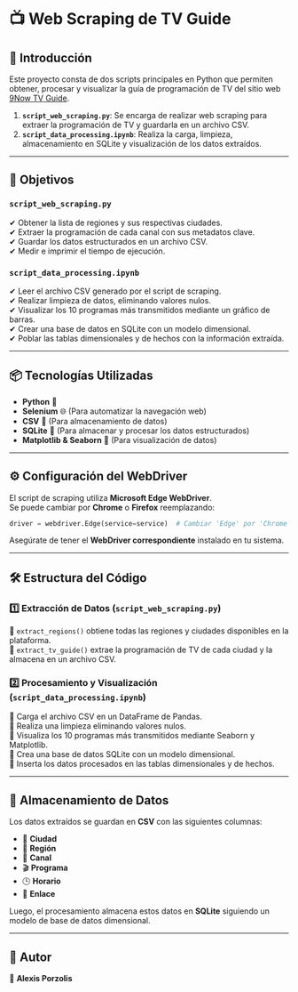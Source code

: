 # 📺 Web Scraping de TV Guide

## 🚀 Introducción

Este proyecto consta de dos scripts principales en Python que permiten obtener, procesar y visualizar la guía de programación de TV del sitio web [9Now TV Guide](https://tvguide.9now.com.au/).

1. **`script_web_scraping.py`**: Se encarga de realizar web scraping para extraer la programación de TV y guardarla en un archivo CSV.
2. **`script_data_processing.ipynb`**: Realiza la carga, limpieza, almacenamiento en SQLite y visualización de los datos extraídos.

---

## 🎯 **Objetivos**

### `script_web_scraping.py`

✔ Obtener la lista de regiones y sus respectivas ciudades.  
✔ Extraer la programación de cada canal con sus metadatos clave.  
✔ Guardar los datos estructurados en un archivo CSV.  
✔ Medir e imprimir el tiempo de ejecución.

### `script_data_processing.ipynb`

✔ Leer el archivo CSV generado por el script de scraping.  
✔ Realizar limpieza de datos, eliminando valores nulos.  
✔ Visualizar los 10 programas más transmitidos mediante un gráfico de barras.  
✔ Crear una base de datos en SQLite con un modelo dimensional.  
✔ Poblar las tablas dimensionales y de hechos con la información extraída.

---

## 📦 **Tecnologías Utilizadas**

- **Python** 🐍
- **Selenium** 🌐 (Para automatizar la navegación web)
- **CSV** 📄 (Para almacenamiento de datos)
- **SQLite** 📂 (Para almacenar y procesar los datos estructurados)
- **Matplotlib & Seaborn** 🎨 (Para visualización de datos)

---

## ⚙ **Configuración del WebDriver**

El script de scraping utiliza **Microsoft Edge WebDriver**.  
Se puede cambiar por **Chrome** o **Firefox** reemplazando:

```python
driver = webdriver.Edge(service=service)  # Cambiar 'Edge' por 'Chrome' o 'Firefox'
```

Asegúrate de tener el **WebDriver correspondiente** instalado en tu sistema.

---

## 🛠 **Estructura del Código**

### **1️⃣ Extracción de Datos (`script_web_scraping.py`)**

📌 `extract_regions()` obtiene todas las regiones y ciudades disponibles en la plataforma.  
📌 `extract_tv_guide()` extrae la programación de TV de cada ciudad y la almacena en un archivo CSV.

### **2️⃣ Procesamiento y Visualización (`script_data_processing.ipynb`)**

📌 Carga el archivo CSV en un DataFrame de Pandas.  
📌 Realiza una limpieza eliminando valores nulos.  
📌 Visualiza los 10 programas más transmitidos mediante Seaborn y Matplotlib.  
📌 Crea una base de datos SQLite con un modelo dimensional.  
📌 Inserta los datos procesados en las tablas dimensionales y de hechos.

---

## 💾 **Almacenamiento de Datos**

Los datos extraídos se guardan en **CSV** con las siguientes columnas:

- 📍 **Ciudad**
- 🏢 **Región**
- 📰 **Canal**
- 🎬 **Programa**
- 🕒 **Horario**
- 🔗 **Enlace**

Luego, el procesamiento almacena estos datos en **SQLite** siguiendo un modelo de base de datos dimensional.

---

## 📝 Autor

📌 **Alexis Porzolis**
